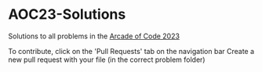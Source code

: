 # AOC23-Solutions
Solutions to all problems in the [Arcade of Code 2023](https://arcade.buckeyecode.club)

To contribute, click on the 'Pull Requests' tab on the navigation bar
Create a new pull request with your file (in the correct problem folder)
